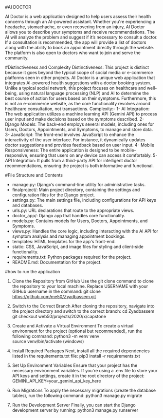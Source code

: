#AI DOCTOR

AI Doctor is a web application designed to help users assess their health concerns through an AI-powered assistant. Whether you're experiencing a headache, stomachache, or even recovering from an injury, AI Doctor allows you to describe your symptoms and receive recommendations. The AI will analyze the problem and suggest if it’s necessary to consult a doctor. If a consultation is recommended, the app will provide a list of doctors along with the ability to book an appointment directly through the website. The platform is also open to doctors who want to join and serve the community.


#Distinctiveness and Complexity
Distinctiveness: This project is distinct because it goes beyond the typical scope of social media or e-commerce platforms seen in other projects. AI Doctor is a unique web application that integrates AI-powered health suggestions with a doctor booking system. Unlike a typical social network, this project focuses on healthcare and well-being, using natural language processing (NLP) and AI to determine the best course of action for users based on their symptoms. Furthermore, this is not an e-commerce website, as the core functionality revolves around healthcare consultation, not transactions.
Complexity:-
1- AI Integration: The web application utilizes a machine learning API (Gemini API) to process user input and make decisions based on the symptoms described.
2- Django Models: The back-end employs several models, including ones for Users, Doctors, Appointments, and Symptoms, to manage and store data.
3- JavaScript: The front-end involves JavaScript to enhance the interactivity of the user interface. For instance, it dynamically updates doctor suggestions and provides feedback based on user input.
4- Mobile Responsiveness: The entire application is designed to be mobile-responsive, ensuring that users on any device can access it comfortably.
5- API Integration: It pulls from a third-party API for intelligent doctor recommendations, ensuring the project is both informative and functional.

#File Structure and Contents
- manage.py: Django’s command-line utility for administrative tasks.
- finalproject/: Main project directory, containing the settings and configuration files for the Django project.
- settings.py: The main settings file, including configurations for API keys and databases.
- urls.py: URL declarations that route to the appropriate views.
- doctor_app/: Django app that handles core functionality.
- models.py: Contains models for Users, Doctors, Appointments, and Symptoms.
- views.py: Handles the core logic, including interacting with the AI API for symptom analysis and managing appointment bookings.
- templates: HTML templates for the app's front-end.
- static: CSS, JavaScript, and image files for styling and client-side functionality.
- requirements.txt: Python packages required for the project.
- README.md: Documentation for the project.

#how to run the application
1. Clone the Repository from GitHub
Use the git clone command to clone the repository to your local machine. Replace USERNAME with your GitHub username in the command: 
git clone https://github.com/me50/Zyadbassem.git

2. Switch to the Correct Branch
After cloning the repository, navigate into the project directory and switch to the correct branch: 
cd Zyadbassem
git checkout web50/projects/2020/x/capstone

3. Create and Activate a Virtual Environment
To create a virtual environment for the project (optional but recommended), run the following command:
python3 -m venv venv  
source venv/bin/activate (windows)

4. Install Required Packages
Next, install all the required dependencies listed in the requirements.txt file:
pip3 install -r requirements.txt

5. Set Up Environment Variables
Ensure that your project has the necessary environment variables. If you're using a .env file to store your API keys and settings, create it in the root directory of the project:
GEMINI_API_KEY=your_gemini_api_key_here

6. Run Migrations
To apply the necessary migrations (create the database tables), run the following command:
python3 manage.py migrate

7. Run the Development Server
Finally, you can start the Django development server by running:
python3 manage.py runserver